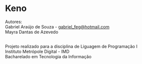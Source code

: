 # Keno

Autores: <br/>
Gabriel Araújo de Souza - <gabriel_feg@hotmail.com> <br/>
Mayra Dantas de Azevedo<br/> <br/>

Projeto realizado para a disciplina de Liguagem de Programação I <br/>
Instituto Metrópole Digital - IMD <br/>
Bacharelado em Tecnologia da Informação <br/>
